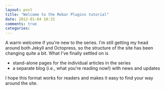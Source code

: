 ```yaml
---
layout: post
title: "Welcome to the Rebar Plugins tutorial"
date: 2012-01-04 10:33
comments: true
categories: 
---
```

A warm welcome if you're new to the series. I'm still getting my head around 
both Jekyll and Octopress, so the structure of the site has been changing quite
a bit. What I've finally settled on is

- stand-alone pages for the individual articles in the series
- a separate blog (i.e., what you're reading now!) with news and updates

I hope this format works for readers and makes it easy to find your way around
the site.
